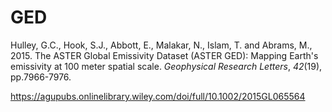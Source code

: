 # GED
Hulley, G.C., Hook, S.J., Abbott, E., Malakar, N., Islam, T. and Abrams, M., 2015. The ASTER Global Emissivity Dataset (ASTER GED): Mapping Earth's emissivity at 100 meter spatial scale. _Geophysical Research Letters_, _42_(19), pp.7966-7976.

https://agupubs.onlinelibrary.wiley.com/doi/full/10.1002/2015GL065564

